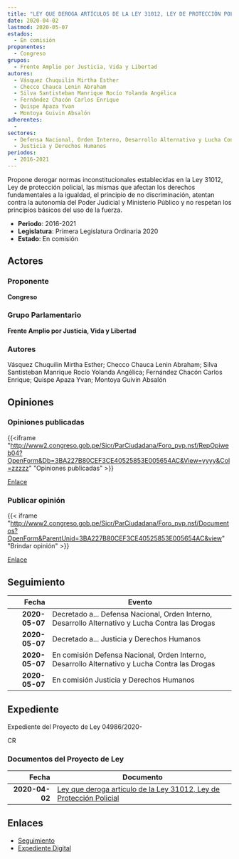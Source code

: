 ```yaml
---
title: "LEY QUE DEROGA ARTÍCULOS DE LA LEY 31012, LEY DE PROTECCIÓN POLICIAL"
date: 2020-04-02
lastmod: 2020-05-07
estados: 
  - En comisión
proponentes: 
  - Congreso
grupos: 
  - Frente Amplio por Justicia, Vida y Libertad
autores: 
  - Vásquez Chuquilin Mirtha Esther
  - Checco Chauca Lenin Abraham
  - Silva Santisteban Manrique Rocío Yolanda Angélica
  - Fernández Chacón Carlos Enrique
  - Quispe Apaza Yvan
  - Montoya Guivin Absalón
adherentes: 
  - 
sectores: 
  - Defensa Nacional, Orden Interno, Desarrollo Alternativo y Lucha Contra las Drogas
  - Justicia y Derechos Humanos
periodos: 
  - 2016-2021
---
```


Propone derogar normas inconstitucionales establecidas en la Ley 31012, Ley de protección policial, las mismas que afectan los derechos fundamentales a la igualdad, el principio de no discriminación, atentan contra la autonomía del Poder Judicial y Ministerio Público y no respetan los principios básicos del uso de la fuerza.

- **Periodo**: 2016-2021
- **Legislatura**: Primera Legislatura Ordinaria 2020
- **Estado**: En comisión

## Actores

### Proponente

**Congreso**

### Grupo Parlamentario

**Frente Amplio por Justicia, Vida y Libertad**

### Autores

Vásquez Chuquilin Mirtha Esther; Checco Chauca Lenin Abraham; Silva Santisteban Manrique Rocío Yolanda Angélica; Fernández Chacón Carlos Enrique; Quispe Apaza Yvan; Montoya Guivin Absalón


## Opiniones

### Opiniones publicadas

{{<iframe "http://www2.congreso.gob.pe/Sicr/ParCiudadana/Foro_pvp.nsf/RepOpiweb04?OpenForm&Db=3BA227B80CEF3CE40525853E005654AC&View=yyyy&Col=zzzzz" "Opiniones publicadas" >}}

[Enlace](http://www2.congreso.gob.pe/Sicr/ParCiudadana/Foro_pvp.nsf/RepOpiweb04?OpenForm&Db=3BA227B80CEF3CE40525853E005654AC&View=yyyy&Col=zzzzz)
### Publicar opinión

{{< iframe "http://www2.congreso.gob.pe/Sicr/ParCiudadana/Foro_pvp.nsf/Documentos?OpenForm&ParentUnid=3BA227B80CEF3CE40525853E005654AC&view" "Brindar opinión" >}}

[Enlace](http://www2.congreso.gob.pe/Sicr/ParCiudadana/Foro_pvp.nsf/Documentos?OpenForm&ParentUnid=3BA227B80CEF3CE40525853E005654AC&view)

## Seguimiento

| Fecha | Evento |
|------:|--------|
| **2020-05-07** | Decretado a... Defensa Nacional, Orden Interno, Desarrollo Alternativo y Lucha Contra las Drogas|
| **2020-05-07** | Decretado a... Justicia y Derechos Humanos|
| **2020-05-07** | En comisión Defensa Nacional, Orden Interno, Desarrollo Alternativo y Lucha Contra las Drogas|
| **2020-05-07** | En comisión Justicia y Derechos Humanos|


## Expediente

Expediente del Proyecto de Ley 04986/2020-

CR


### Documentos del Proyecto de Ley

| Fecha | Documento |
|------:|--------|
| **2020-04-02** | [Ley que deroga artículo de la Ley 31012, Ley de Protección Policial](http://www.leyes.congreso.gob.pe/Documentos/2016_2021/Proyectos_de_Ley_y_de_Resoluciones_Legislativas/PL04986_20200402.pdf) |

## Enlaces 

- [Seguimiento](http://www2.congreso.gob.pehttp://www2.congreso.gob.pe/Sicr/TraDocEstProc/CLProLey2016.nsf/f7fff46988ca05b1052578e100829cc7/f8ff84d23cbef78b0525853e005e3fb0?OpenDocument)
- [Expediente Digital](http://www2.congreso.gob.pehttp://www2.congreso.gob.pe/Sicr/TraDocEstProc/CLProLey2016.nsf/f7fff46988ca05b1052578e100829cc7/f8ff84d23cbef78b0525853e005e3fb0?OpenDocument&Click=05257FB7005EB655.eb71d0cf91d8294e05256cdf006b5706/$Body/0.1C6C)
